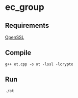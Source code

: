 # ec_group

## Requirements

[OpenSSL](https://www.openssl.org/)

## Compile 

	g++ ot.cpp -o ot -lssl -lcrypto


## Run

	./ot
